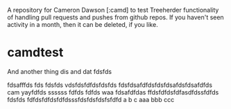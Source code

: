 A repository for Cameron Dawson [:camd] to test Treeherder functionality of handling
pull requests and pushes from github repos.  If you haven't seen activity in
a month, then it can be deleted, if you like.


# camdtest

And another thing
dis and dat
fdsfds

fdsafffds
fds
fdsfds
vdsfdsfdfdsfdsfds
fdsfdsafdfdsfdsfdsafdsfdsafdfds
cam yayfdfds
ssssss
fdfds
fdfds
waa
fdsafdfdas
ffdsfdfdsfdfasdfdssfdfds
fdsfds
fdfdsfdfdsfdfdsssfdsfdsfdsfsfdfd
a
b
c
aaa
bbb
ccc
